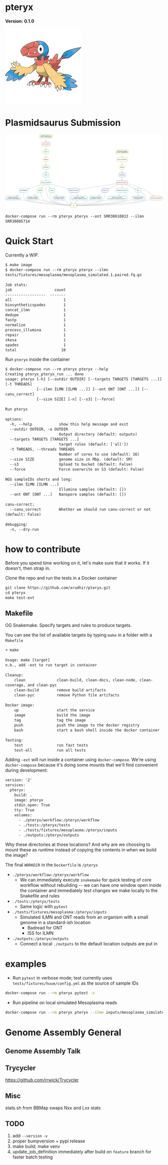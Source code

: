 # pteryx

**Version: 0.1.0**

![](docs/images/archen-small.png)

# Plasmidsaurus Submission

![](plasmidsaurus-dag.png)
```console
docker-compose run --rm pteryx pteryx --ont SRR30810013 --ilmn SRR30805714 
```

# Quick Start

Currently a WIP.
```console
$ make image
$ docker-compose run --rm pteryx pteryx --ilmn tests/fixtures/mesoplasma/mesoplasma_simulated.1.paired.fq.gz

Job stats:
job                   count
------------------  -------
all                       1
biosyntheticspades        1
concat_ilmn               1
dedupe                    1
fastp                     1
normalize                 1
process_illumina          1
repair                    1
skesa                     1
spades                    1
total                    10
```

Run `pteryx` inside the container
```console
$ docker-compose run --rm pteryx pteryx --help                              
Creating pteryx_pteryx_run ... done
usage: pteryx [-h] [--outdir OUTDIR] [--targets TARGETS [TARGETS ...]] [-t THREADS]
              [--ilmn ILMN [ILMN ...]] [--ont ONT [ONT ...]] [--canu_correct]
              [--size SIZE] [-n] [--s3] [--force]

Run pteryx

options:
  -h, --help            show this help message and exit
  --outdir OUTDIR, -o OUTDIR
                        Output directory (default: outputs)
  --targets TARGETS [TARGETS ...]
                        target rules (default: ['all'])
  -t THREADS, --threads THREADS
                        Number of cores to use (default: 16)
  --size SIZE           genome size in Mbp. (default: 5M)
  --s3                  Upload to bucket (default: False)
  --force               Force overwrite on S3 (default: False)

NGS sampleIDs shorts and long:
  --ilmn ILMN [ILMN ...]
                        Illumina samples (default: [])
  --ont ONT [ONT ...]   Nanopore samples (default: [])

canu-correct:
  --canu_correct        Whether we should run canu-correct or not (default: False)

debugging:
  -n, --dry-run

```

# how to contribute

Before you spend time working on it, let's make sure that it works. If it doesn't, then strap in.

Clone the repo and run the tests in a Docker container
```console
git clone https://github.com/arudhir/pteryx.git
cd pteryx
make test-ext
```

## Makefile

OG Snakemake. Specify targets and rules to produce targets. 

You can see the list of available targets by typing `make` in a folder with a `Makefile`
```console
➜ make

Usage: make [target]
n.b., add -ext to run target in container

Cleanup:
    clean              clean-build, clean-docs, clean-node, clean-coverage, and clean-pyc
    clean-build        remove build artifacts
    clean-pyc          remove Python file artifacts

Docker image:
    up                 start the service
    image              build the image
    tag                tag the image
    push               push the image to the docker registry
    bash               start a bash shell inside the docker container

Testing:
    test               run fast tests
    test-all           run all tests
```

Adding `-ext` will run inside a container using `docker-compose`. We're using `docker-compose` because it's doing some mounts that we'll find convenient during development:
```console
version: '2'
services:
  pteryx:
    build: .
    image: pteryx
    stdin_open: True
    tty: True
    volumes:
      - ./pteryx/workflow:/pteryx/workflow
      - ./tests:/pteryx/tests
      - ./tests/fixtures/mesoplasma:/pteryx/inputs
      - ./outputs:/pteryx/outputs
```
Why these directories at those locations? And why are we choosing to mount these as runtime instead of copying the contents in when we build the image?

The final `WORKDIR` in the `Dockerfile` is `/pteryx`

* `./pteryx/workflow:/pteryx/workflow`
    * We can immediately execute `snakemake` for quick testing of core workflow without rebuilding -- we can have one window open inside the container and immediately test changes we make locally to the Snakefile and rules
* `./tests:/pteryx/tests`
    * Same logic with `pytest`
* `./tests/fixtures/mesoplasma:/pteryx/inputs`
    * Simulated ILMN and ONT reads from an organism with a small genome in a standard-ish location
        * Badread for ONT
        * ISS for ILMN
* `./outputs:/pteryx/outputs`
    * Connect a local `./outputs` to the default location outputs are put in

# examples

* Run `pytest` in verbose mode; test currently uses `tests/fixtures/huue/config.yml` as the source of sample IDs
```bash
docker-compose run --rm pteryx pytest -v
```

* Run pipeline on local simulated Mesoplasma reads
```bash
docker-compose run --rm pteryx pteryx --ilmn inputs/mesoplasma_simulated.1.paired.fq.gz --ont inputs/mesoplasma_simulated.ont.fq.gz
```

# Genome Assembly General

## Genome Assembly Talk

<redacted>

## Trycycler

https://github.com/rrwick/Trycycler

## Misc

stats.sh from BBMap swaps Nxx and Lxx stats

## TODO
1. add `--version` `-v`
2. proper bumpversion + pypi release
3. make build; make venv
4. update_job_definition immediately after build on `feature` branch for faster batch testing
